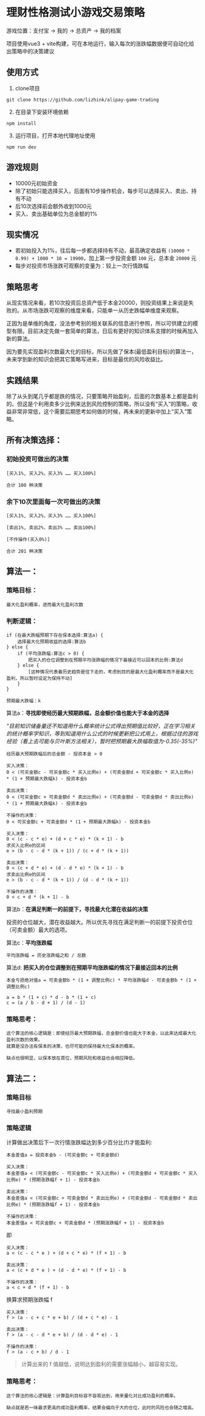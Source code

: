 # 理财性格测试小游戏交易策略

游戏位置：支付宝 -> 我的 -> 总资产 -> 我的档案

项目使用vue3 + vite构建，可在本地运行，输入每次的涨跌幅数据便可自动化给出策略中的决策建议

## 使用方式

1. clone项目
```
git clone https://github.com/lizhink/alipay-game-trading
```
2. 在目录下安装环境依赖
```
npm install
```
3. 运行项目，打开本地代理地址使用
```
npm run dev
```

## 游戏规则
- 10000元初始资金
- 除了初始只能选择买入，后面有10步操作机会，每步可以选择买入、卖出、持有不动
- 后10次选择前会额外收到1000元
- 买入、卖出基础单位为总金额的1%

## 现实情况
- 若初始投入为1%，往后每一步都选择持有不动，最高确定收益有 `(10000 * 0.99) + 1000 * 10 = 19900`，加上第一步投资金额 `100` 元，总本金 `20000` 元
- 每步对投资市场涨跌可观察的变量为：较上一次行情跌幅

## 策略思考

从现实情况来看，若10次投资后总资产低于本金20000，则投资结果上来说是失败的。从市场涨跌可观察的维度来看，只能单一从历史跌幅单维度来观察。

正因为是单维的角度，没法参考别的相关联系的信息进行参照，所以可供建立的模型有限。目前决定先做一套简单的算法，日后有更好的知识体系支撑的时候再加入新的算法。

因为要先实现盈利次数最大化的目标，所以先做了保本(最低盈利目标)的算法一，未来学到新的知识会把其它策略写进来，目标是最优的风险收益比。

## 实践结果

除了从头到尾几乎都是跌的情况，只要策略开始盈利，后面的次数基本上都是盈利的。但这是个利用卖多少比例来达到风险控制的策略，所以没有“买入”的策略，收益非常非常低，这个需要后期思考如何做的时候，再未来的更新中加上“买入”策略。

## 所有决策选择：
### 初始投资可做出的决策
```
[买入1%, 买入2%，买入3% …… 买入100%]

合计 100 种决策
```
### 余下10次里面每一次可做出的决策
```
[买入1%, 买入2%，买入3% …… 买入100%]

[卖出1%, 卖出2%，卖出3% …… 卖出100%]

[不作操作(买入0%)]

合计 201 种决策
```


## 算法一：
### 策略目标：
```
最大化盈利概率，进而最大化盈利次数
```

### 判断逻辑：
```
if (在最大跌幅预期下存在保本选择:算法a) {
    选择最大化预期收益的选择:算法b
} else {
    if (平均涨跌幅:算法c > 0) {
        把买入的仓位调整到在预期平均涨跌幅的情况下最接近可以回本的比例:算法d
    } else {
        [这种情况代表着历史趋势是往下走的，考虑到目的是最大化盈利概率而不是最大化盈利，所以暂时设定为保持不动]
    }
}
```
```
预期最大跌幅：k
```
算法a：**寻找即使经历最大预期跌幅，总金额价值也能大于本金的选择**

*"目前知识储备量还不知道用什么概率统计公式得出预期值比较好，正在学习相关的统计概率学知识，等到知道用什么公式的时候更新把公式用上，根据过往的游戏经验（看上去可能与贝叶斯方法相关），暂时把预期最大跌幅取值为-0.35(-35%)"*

```
经历最大预期跌幅后的总金额 - 投资本金 > 0 
```
```
买入决策：
0 < (可买金额c - 可买金额c * 买入比例e) + (可卖金额d + 可买金额c * 买入比例e) * (1 + 预期最大跌幅k) - 投资本金b

卖出决策：
0 < (可买金额c + 可卖金额d * 卖出比例e) + (可卖金额d - 可卖金额d * 卖出比例e) * (1 + 预期最大跌幅k) - 投资本金b

不操作的决策：
0 < 可买金额c + 可卖金额d * (1 + 预期最大跌幅k) - 投资本金b
```
```
买入决策：
0 < (c - c * e) + (d + c * e) * (k + 1) - b
求买入比例e的区间
e > (b - c - d * (k + 1)) / (c + d * (k + 1))

卖出决策：
0 < (c + d * e) + (d - d * e) * (k + 1) - b
求卖出比例e的区间
e > (b - c - d * (k + 1)) / (d - d * (k + 1))

不操作的决策：
0 < c + d * (k + 1) - b
```

算法b：**在满足判断一的前提下，寻找最大化潜在收益的决策**

投资的仓位越大，潜在收益越大。所以优先寻找在满足判断一的前提下投资仓位（可卖金额）最大的选项。

算法c：**平均涨跌幅**
```
平均涨跌幅 = 历史涨跌幅之和 / 总数
```

算法d: **把买入的仓位调整到在预期平均涨跌幅的情况下最接近回本的比例**
```
本金亏损绝对值a = 可卖金额b * (1 + 调整比例c) * 平均涨跌幅d - 可卖金额b * (1 + 调整比例c)

a = b * (1 + c) * d - b * (1 + c)
c = (a / b - d + 1) / (d - 1)
```

### 策略思考：
```
这个算法的核心逻辑是：即使经历最大预期跌幅，总金额价值也能大于本金，以此来达成最大化盈利次数的效果。
就算是没办法有保本的决策，也尽可能的保持最大化保本的概率。

缺点也很明显，以保本放在首位，预期风险和收益也会相应降低。
```

## 算法二：
### 策略目标
```
寻找最小盈利预期
```

### 策略逻辑
计算做出决策后下一次行情涨跌幅达到多少百分比(f)才能盈利:
```
本金差值a = 投资本金b - (可买金额c + 可卖金额d)

买入决策：
本金差值a < (可买金额c - 可买金额c * 买入比例e) + (可卖金额d + 可买金额c * 买入比例e) * (预期涨跌幅f + 1) - 投资本金b

卖出决策：
本金差值a < (可买金额c + 可卖金额d * 卖出比例e) + (可卖金额d - 可卖金额d * 卖出比例e) * (预期涨跌幅f + 1) - 投资本金b

不操作的决策：
本金差值a < 可买金额c + 可卖金额d * (预期涨跌幅f + 1) - 投资本金b
```

即

```
买入决策：
a < (c - c * e ) + (d + c * e) * (f + 1) - b

卖出决策：
a < (c + d * e ) + (d - d * e) * (f + 1) - b

不操作的决策：
a < c + d * (f + 1) - b
```

换算求预期涨跌幅 f
```
买入决策：
f > (a - c + c * e + b) / (d + c * e) - 1

卖出决策：
f > (a - c - d * e + b) / (d - d * e) - 1

不操作的决策：
f > (a - c + b) / d - 1
```

> 计算出来的 f 值越低，说明达到盈利的需要涨幅越小，越容易实现。

### 策略思考：
```
这个算法的核心逻辑是：计算盈利目标容不容易达到，用来量化对比成功盈利的概率。

缺点就是若一味最求更高的成功盈利概率，结果会偏向于大的仓位，此时的风险也会随之增高。
```